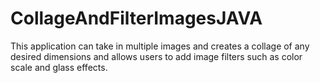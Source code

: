 # CollageAndFilterImagesJAVA
 This application can take in multiple images and creates a collage of any desired dimensions and allows users to add image filters such as color scale and glass effects.
